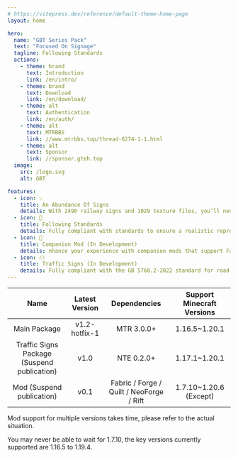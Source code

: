 ```yaml
---
# https://vitepress.dev/reference/default-theme-home-page
layout: home

hero:
  name: "GBT Series Pack"
  text: "Focused On Signage"
  tagline: Following Standards
  actions:
    - theme: brand
      text: Introduction
      link: /en/intro/
    - theme: brand
      text: Download
      link: /en/download/
    - theme: alt
      text: Authentication
      link: /en/auth/
    - theme: alt
      text: MTRBBS
      link: //www.mtrbbs.top/thread-6274-1-1.html
    - theme: alt
      text: Sponsor
      link: //sponsor.gteh.top
  image:
    src: /logo.svg
    alt: GBT

features:
  - icon: 💡
    title: An Abundance Of Signs
    details: With 2490 railway signs and 1029 texture files, you’ll never have to worry about running out of signposts again.
  - icon: 📕
    title: Following Standards
    details: Fully compliant with standards to ensure a realistic reproduction.
  - icon: 🚀
    title: Companion Mod (In Development)
    details: nhance your experience with companion mods that support Fabric / Forge / Quilt / NeoForge / Rift across five platforms, with versions from 1.7.10 to 1.20.6 supported.
  - icon: ⛜
    title: Traffic Signs (In Development)
    details: Fully compliant with the GB 5768.2-2022 standard for road traffic signs, with the ultimate goal of replicating reality.
---
```


|                    Name                     | Latest Version |               Dependencies               | Support Minecraft Versions |
| :-----------------------------------------: | :------------: | :--------------------------------------: | :------------------------: |
|                Main Package                 | v1.2-hotfix-1  |                MTR 3.0.0+                |       1.16.5~1.20.1        |
| Traffic Signs Package (Suspend publication) |      v1.0      |                NTE 0.2.0+                |       1.17.1~1.20.1        |
|          Mod (Suspend publication)          |      v0.1      | Fabric / Forge / Quilt / NeoForge / Rift |   1.7.10~1.20.6 (Except)   |

Mod support for multiple versions takes time, please refer to the actual situation.

You may never be able to wait for 1.7.10, the key versions currently supported are 1.16.5 to 1.19.4.